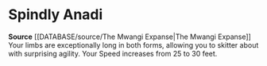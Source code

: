 ﻿---
id: '159'
name: Spindly Anadi
rarity: Common
source: '[[DATABASE/source/The Mwangi Expanse|The Mwangi Expanse]]'
type: Heritage

---
# Spindly Anadi

**Source** [[DATABASE/source/The Mwangi Expanse|The Mwangi Expanse]] 
Your limbs are exceptionally long in both forms, allowing you to skitter about with surprising agility. Your Speed increases from 25 to 30 feet.